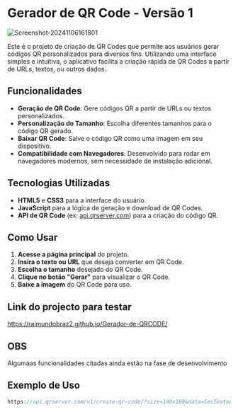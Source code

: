 # Gerador de QR Code - Versão 1
![Screenshot-20241106161801](https://github.com/user-attachments/assets/44512317-3b47-46d7-82fe-09ff66e86a21)

Este é o projeto de criação de QR Codes que permite aos usuários gerar códigos QR personalizados para diversos fins. Utilizando uma interface simples e intuitiva, o aplicativo facilita a criação rápida de QR Codes a partir de URLs, textos, ou outros dados.

## Funcionalidades

- **Geração de QR Code**: Gere códigos QR a partir de URLs ou textos personalizados.
- **Personalização do Tamanho**: Escolha diferentes tamanhos para o código QR gerado.
- **Baixar QR Code**: Salve o código QR como uma imagem em seu dispositivo.
- **Compatibilidade com Navegadores**: Desenvolvido para rodar em navegadores modernos, sem necessidade de instalação adicional.

## Tecnologias Utilizadas

- **HTML5** e **CSS3** para a interface do usuário.
- **JavaScript** para a lógica de geração e download de QR Codes.
- **API de QR Code** (ex: [api.qrserver.com](https://api.qrserver.com)) para a criação do código QR.

## Como Usar

1. **Acesse a página principal** do projeto.
2. **Insira o texto ou URL** que deseja converter em QR Code.
3. **Escolha o tamanho** desejado do QR Code.
4. **Clique no botão "Gerar"** para visualizar o QR Code.
5. **Baixe a imagem** do QR Code para uso.

## Link do projecto para testar
https://raimundobraz2.github.io/Gerador-de-QRCODE/

## OBS
Algumaas funcionalidades citadas ainda estão na fase de desenvolvimento

## Exemplo de Uso

```javascript
https://api.qrserver.com/v1/create-qr-code/?size=100x100&data=SeuTextoAqui

